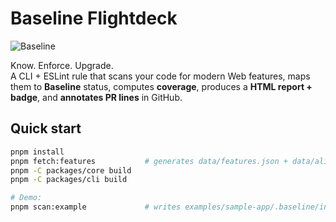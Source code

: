 # Baseline Flightdeck

![Baseline](examples/sample-app/.baseline/badge.svg)

Know. Enforce. Upgrade.  
A CLI + ESLint rule that scans your code for modern Web features, maps them to **Baseline** status, computes **coverage**, produces a **HTML report + badge**, and **annotates PR lines** in GitHub.

## Quick start
```bash
pnpm install
pnpm fetch:features           # generates data/features.json + data/aliases.json
pnpm -C packages/core build
pnpm -C packages/cli build

# Demo:
pnpm scan:example             # writes examples/sample-app/.baseline/index.html
